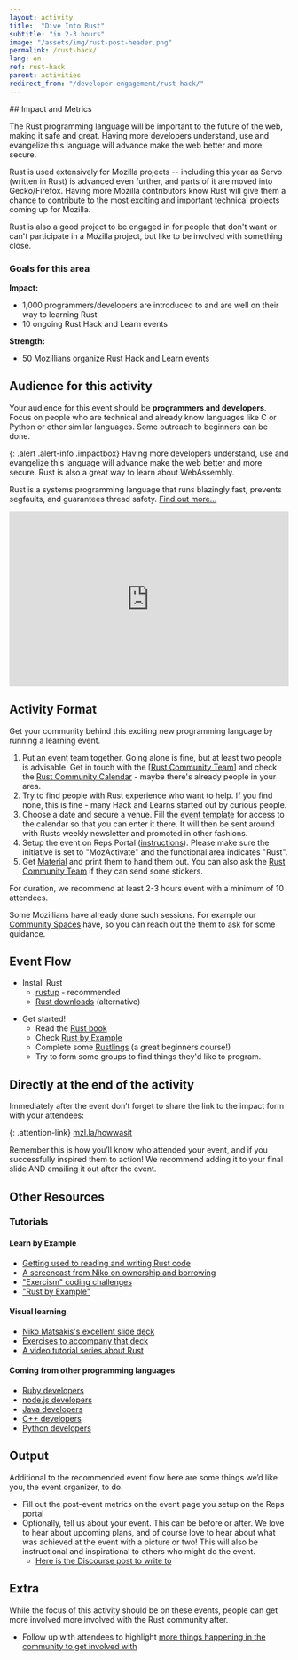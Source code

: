 ```yaml
---
layout: activity
title:  "Dive Into Rust"
subtitle: "in 2-3 hours"
image: "/assets/img/rust-post-header.png"
permalink: /rust-hack/
lang: en
ref: rust-hack
parent: activities
redirect_from: "/developer-engagement/rust-hack/"
---
```


<div class="col-md-3 hidden-xs pull-right" markdown="1">
## Impact and Metrics

The Rust programming language will be important to the future of the web, making it safe and great. Having more developers understand, use and evangelize this language will advance make the web better and more secure.

Rust is used extensively for Mozilla projects -- including this year as Servo (written in Rust) is advanced even further, and parts of it are moved into Gecko/Firefox. Having more Mozilla contributors know Rust will give them a chance to contribute to the most exciting and important technical projects coming up for Mozilla.

Rust is also a good project to be engaged in for people that don't want or can't participate in a Mozilla project, but like to be involved with something close.

### Goals for this area

__Impact:__

* 1,000 programmers/developers are introduced to and are well on their way to learning Rust
* 10 ongoing Rust Hack and Learn events

__Strength:__

* 50 Mozillians organize Rust Hack and Learn events

## Audience for this activity

Your audience for this event should be **programmers and developers**. Focus on people who are technical and already know languages like C or Python or other similar languages. Some outreach to beginners can be done.
</div>

<div class="col-md-9" markdown="1">

{: .alert .alert-info .impactbox}
<span class="glyphicon glyphicon-ok-circle" aria-hidden="true"></span>
Having more developers understand, use and evangelize this language will advance make the web better and more secure. Rust is also a great way to learn about WebAssembly.

Rust is a systems programming language that runs blazingly fast, prevents segfaults, and guarantees thread safety. [Find out more...](https://www.rust-lang.org)

<p>
  <iframe style="max-width:100%;" width="560" height="315" src="https://www.youtube.com/embed/8EPsnf_ZYU0" frameborder="0" allowfullscreen></iframe>
</p>


## Activity Format

Get your community behind this exciting new programming language by running a learning event.

1. Put an event team together. Going alone is fine, but at least two people is advisable. Get in touch with the [[Rust Community Team](mailto:community@rust-lang.org)] and check the [Rust Community Calendar](https://calendar.google.com/calendar/embed?src=apd9vmbc22egenmtu5l6c5jbfc@group.calendar.google.com) - maybe there's already people in your area.
2. Try to find people with Rust experience who want to help. If you find none, this is fine - many Hack and Learns started out by curious people.
3. Choose a date and secure a venue. Fill the [event template](https://github.com/rust-community/events-team/issues/new?template=new_meetup.md&labels=meetup) for access to the calendar so that you can enter it there.  It will then be sent around with Rusts weekly newsletter and promoted in other fashions.
4. Setup the event on Reps Portal ([instructions](https://wiki.mozilla.org/ReMo/SOPs/Event_hosting)). Please make sure the initiative is set to "MozActivate" and the functional area indicates "Rust".
5. Get [Material](https://github.com/rust-community/resources) and print them to hand them out. You can also ask the [Rust Community Team](mailto:community@rust-lang.org) if they can send some stickers.

For duration, we recommend at least 2-3 hours event with a minimum of 10 attendees.

Some Mozillians have already done such sessions. For example our [Community Spaces](https://wiki.mozilla.org/Participation/Community_Spaces) have, so you can reach out the them to ask for some guidance.

## Event Flow

* Install Rust
    * [rustup](https://www.rustup.rs) - recommended
    * [Rust downloads](https://www.rust-lang.org/en-US/other-installers.html) (alternative)
- Get started!
    * Read the [Rust book](https://doc.rust-lang.org/stable/book/)
    * Check [Rust by Example](https://rustbyexample.com/)
    * Complete some [Rustlings](https://github.com/carols10cents/rustlings) (a great beginners course!)
    * Try to form some groups to find things they'd like to program.

## Directly at the end of the activity
Immediately after the event don’t forget to share the link to the impact form with your attendees:

{: .attention-link}
[mzl.la/howwasit](http://mzl.la/howwasit)

Remember this is how you’ll know who attended your event, and if you successfully inspired them to action! We recommend adding it to your final slide AND emailing it out after the event.

## Other Resources

### Tutorials

#### Learn by Example

* [Getting used to reading and writing Rust code](https://github.com/carols10cents/rustlings)
* [A screencast from Niko on ownership and borrowing](https://www.youtube.com/watch?v=TCUBSbJENO4)
* ["Exercism" coding challenges](http://exercism.io/languages/rust/about)
* ["Rust by Example"](https://rustbyexample.com/index.html)

#### Visual learning

* [Niko Matsakis's excellent slide deck](https://github.com/nikomatsakis/rust-tutorials-keynote)
* [Exercises to accompany that deck](https://github.com/nikomatsakis/rust-tutorializer)
* [A video tutorial series about Rust](https://www.youtube.com/playlist?list=PL0Fqs05rod8D80WKBCeT326CT8vcAm_N9)

#### Coming from other programming languages

* [Ruby developers](http://www.rustforrubyists.com/book/book.html)
* [node.js developers](https://github.com/Mercateo/rust-for-node-developers#rust-for-node-developers)
* [Java developers](https://mixitconf.org/en/2017/rust-for-java-developers)
* [C++ developers](https://github.com/nrc/r4cppp#rust-for-systems-programmers)
* [Python developers](http://lucumr.pocoo.org/2015/5/27/rust-for-pythonistas/)


## Output
Additional to the recommended event flow here are some things we’d like you, the event organizer, to do.

* Fill out the post-event metrics on the event page you setup on the Reps portal
* Optionally, tell us about your event. This can be before or after. We love to hear about upcoming plans, and of course love to hear about what was achieved at the event with a picture or two! This will also be instructional and inspirational to others who might do the event.
    * [Here is the Discourse post to write to](https://discourse.mozilla-community.org/t/activate-mozilla-dive-into-rust/10073/1)

## Extra
While the focus of this activity should be on these events, people can get more involved more involved with the Rust community after.

* Follow up with attendees to highlight [more things happening in the community to get involved with](https://www.rust-lang.org/en-US/community.html)
</div>
